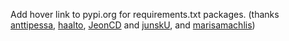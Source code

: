 Add hover link to pypi.org for requirements.txt packages. (thanks [anttipessa](https://github.com/anttipessa/), [haalto](https://github.com/haalto/), [JeonCD](https://github.com/JeonCD/) and [junskU](https://github.com/junskU), and [marisamachlis](https://github.com/marisamachlis))
